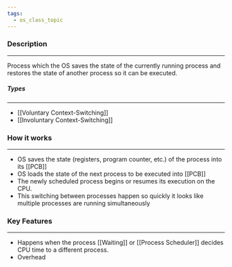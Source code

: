 ```yaml
---
tags:
  - os_class_topic
---
```

### Description
---
Process which the OS saves the state of the currently running process and restores the state of another process so it can be executed. 

##### Types
---
- [[Voluntary Context-Switching]]
- [[Involuntary Context-Switching]]

### How it works
---
- OS saves the state (registers, program counter, etc.) of the process into its [[PCB]]
- OS loads the state of the next process to be executed into [[PCB]]
- The newly scheduled process begins or resumes its execution on the CPU.
- This switching between processes happen so quickly it looks like multiple processes are running simultaneously 

### Key Features
---
- Happens when the process [[Waiting]] or [[Process Scheduler]] decides CPU time to a different process.
- Overhead